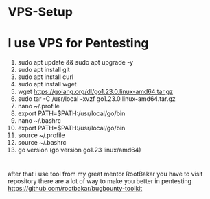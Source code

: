 # VPS-Setup
# I use VPS for Pentesting

1. sudo apt update && sudo apt upgrade -y
2. sudo apt install git
3. sudo apt install curl
4. sudo apt install wget
5. wget https://golang.org/dl/go1.23.0.linux-amd64.tar.gz
6. sudo tar -C /usr/local -xvzf go1.23.0.linux-amd64.tar.gz
7. nano ~/.profile
8. export PATH=$PATH:/usr/local/go/bin
9. nano ~/.bashrc
10. export PATH=$PATH:/usr/local/go/bin
11. source ~/.profile
12. source ~/.bashrc
13. go version (go version go1.23 linux/amd64)
#
after that i use tool from my great mentor RootBakar
you have to visit repository there are a lot of way to make you better in pentesting
https://github.com/rootbakar/bugbounty-toolkit
